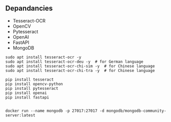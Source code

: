 

## Depandancies
- Tesseract-OCR
- OpenCV
- Pytesseract
- OpenAI
- FastAPI
- MongoDB

```shell
sudo apt install tesseract-ocr -y 
sudo apt install tesseract-ocr-deu -y  # for German language
sudo apt install tesseract-ocr-chi-sim -y  # for Chinese language
sudo apt install tesseract-ocr-chi-tra -y  # for Chinese language
 
pip install tesseract
pip install opencv-python
pip install pytesseract
pip install openai
pip install fastapi


docker run --name mongodb -p 27017:27017 -d mongodb/mongodb-community-server:latest
```